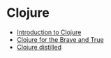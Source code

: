 # Clojure

- [Introduction to Clojure](https://www.creativeapplications.net/tutorials/introduction-to-clojure-part-1/)
- [Clojure for the Brave and True](https://www.braveclojure.com/foreword/)
- [Clojure distilled](https://yogthos.net/ClojureDistilled.html)
